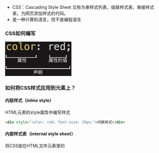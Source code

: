 - CSS：Cascading Style Sheet 又称为串样式列表、级联样式表、串接样式表，为网页添加样式的代码。
- 是一种计算机语言，但不是编程语言



### CSS如何编写

<img src="image-20230130184701302.png" alt="image-20230130184701302" style="zoom:50%;" />



### 如何将CSS样式应用到元素上？



#### 内联样式（inline style）

HTML元素的style属性中编写样式

 ``` html
 <div style="color: red; font-size: 29px;">内联样式</div>
 ```



#### 内部样式表（internal style sheet）

将CSS放在HTML文件<head>元素里的<style>元素之中

``` html
<head>
    <style>
        div {
            color: red;
            font-size: 18px;
        }
    </style>
</head>
```



#### 外部样式表（external style sheet）

将CSS编写在一个独立的文件中，并通过<link>元素引入进来

``` css
.title {
    background-color: yellow;
}
```

``` html
<!DOCTYPE html>
<html lang="en">
<head>
    <!-- link元素用来引入资源 -->
    <!-- stylesheet 样式资源 -->
    <link rel="stylesheet" href="./CSS/style.css">
</head>
<body>
    <div class="title">外部样式</div>
</body>
</html> 
```



可以建一个index.css文件统一管理css

``` css
@import url(./style1.css);
@import url(./style2.css);
@import url(./style3.css);
```



### 文档

- CSS官方文档地址
    - https://www.w3.org/TR/?tag=css

- CSS推荐文档地址
    - https://developer.mozilla.org/zh-CN/docs/Web/CSS/Reference#%E5%85%B3%E9%94%AE%E5%AD%97%E7%B4%A2%E5%BC%95

- 由于浏览器版本、CSS版本等问题，查询某些CSS是否可用

    - 可以到https://caniuse.com/查询CSS属性的可用性

    - 这个网站在后续的browserlist工具中我们再详细说明



### 颜色

``` css
rgb(255, 0, 0)
rgba(255, 0, 0, 255)
#ff0099
#f09

```



 

# 文本



## text-decoration

decoration 装饰

- none： 无装饰线，可以去掉a元素默认的下划线
- underline： 下划线
- overline：上划线
- line-through：中划线（删除线）



## text-transform（了解）

- capitalize：首字母大写
- uppercase：所有字符大些
- lowercase：所有字符小写
- none：没有影响



## text-indent（了解）

首行缩进

``` css
/* em: 相对于字体的大小 */
text-indent: 2em;
```



## text-align

行内内容（不只是text）如何相对它的块父元素对齐

仅行内级元素，div是块级元素，此属性无效。解决此问题，可以设置 div 的 display 为 inline-block，或设置 margin 为 0 auto。

- left
- right
- center
- justify：两端对齐



# 字体

``` css
font-weight: bold;
font-weight: 700

font-style: italic /* 斜体 */
font-style: oblique /* 倾斜 */

/* 缩写属性 */
font: italic small-caps 700 30px/30px small;
```



line-height：两行文本基线（baseline）之间的间距

基线（baseline）：与小写字母x最底部对齐的线

<img src="image-20230130212629087.png" alt="image-20230130212629087" style="zoom: 25%;" />





# 选择器

## 通用选择器

``` css
/* 会遍历所有HTML元素，不推介使用 */
* {
    font-size: 20px;
}

/* 更推荐的做法 */
body, p, div, span {
	margin: 0;
    padding: 0;
}
```

## 简单选择器

### 元素选择器

元素的名称

### 类选择器

.类名

### id选择器

#id

## 属性选择器

``` css
[title] {

}

[title=div] {

}
```

## 后代选择器

``` css
.home span {

}

/* 直接子代选择器 */
.classSelector > span {

}

/* 相邻兄弟选择器 */
.classSelector + span {

}


/* 普遍兄弟选择器 */
.classSelector ～ span {

}

/* <div class="box"></div> */
div.box {

}
```



## 伪类

Pseudo-classes

也是一种选择器，用于选择处于特定状态的元素

``` css
/* hover: 鼠标悬浮于元素的状态 */
div:hover {

}
```

- :link 未访问的链接
- :visited 已访问的链接
- :active 鼠标在链接上长按未松开
- :focus 拥有输入焦点

注意：

- hover必须放在link和visited后面才能生效
- active必须放在hover上面才能生效



## 伪元素





